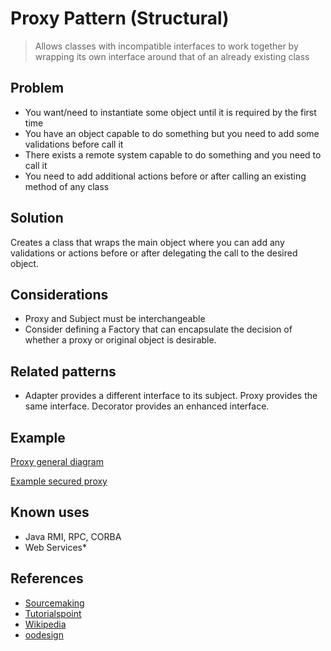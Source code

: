 # Proxy Pattern (Structural)
>Allows classes with incompatible interfaces to work together by wrapping its own interface around that of an already existing class

## Problem 
- You want/need to instantiate some object until it is required by the first time
- You have an object capable to do something but you need to add some validations before call it
- There exists a remote system capable to do something and you need to call it
- You need to add additional actions before or after calling an existing method of any class

## Solution
Creates a class that wraps the main object where you can add any validations or actions before or after 
delegating the call to the desired object.

## Considerations
- Proxy and Subject must be interchangeable
- Consider defining a Factory that can encapsulate the decision of whether a proxy or original object is desirable.

## Related patterns
- Adapter provides a different interface to its subject. Proxy provides the same interface. Decorator provides an enhanced interface. 
    
## Example
[Proxy general diagram](proxy.png)

[Example secured proxy](Sample%201%20-%20proxy.png)

## Known uses
- Java RMI, RPC, CORBA 
- Web Services*

## References
- [Sourcemaking](https://sourcemaking.com/design_patterns/proxy)
- [Tutorialspoint](https://www.tutorialspoint.com/design_pattern/proxy_pattern.htm)
- [Wikipedia](https://es.wikipedia.org/wiki/Proxy_(patr%C3%B3n_de_dise%C3%B1o))
- [oodesign](http://www.oodesign.com/proxy-pattern.html)
